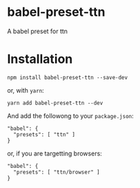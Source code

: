 # babel-preset-ttn
A babel preset for ttn

# Installation

```
npm install babel-preset-ttn --save-dev
```

or, with `yarn`:

```
yarn add babel-preset-ttn --dev
```

And add the followong to your `package.json`:

```
"babel": {
  "presets": [ "ttn" ]
}
```

or, if you are targetting browsers:

```
"babel": {
  "presets": [ "ttn/browser" ]
}
```
